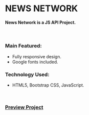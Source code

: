 # NEWS NETWORK
#### News Network is a JS API Project.

<br />

### Main Featured:
* Fully responsive design.
* Google fonts included.

### Technology Used:
* HTML5, Bootstrap CSS, JavaScript.

<br />

### [Preview Project](https://news-network-api.netlify.app)